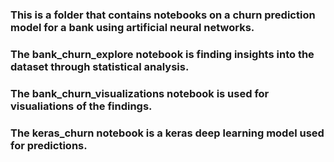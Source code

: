 ### This is a folder that contains notebooks on a churn prediction model for a bank using artificial neural networks.

### The bank_churn_explore notebook is finding insights into the dataset through statistical analysis.

### The bank_churn_visualizations notebook is used for visualiations of the findings.

### The keras_churn notebook is a keras deep learning model used for predictions.
